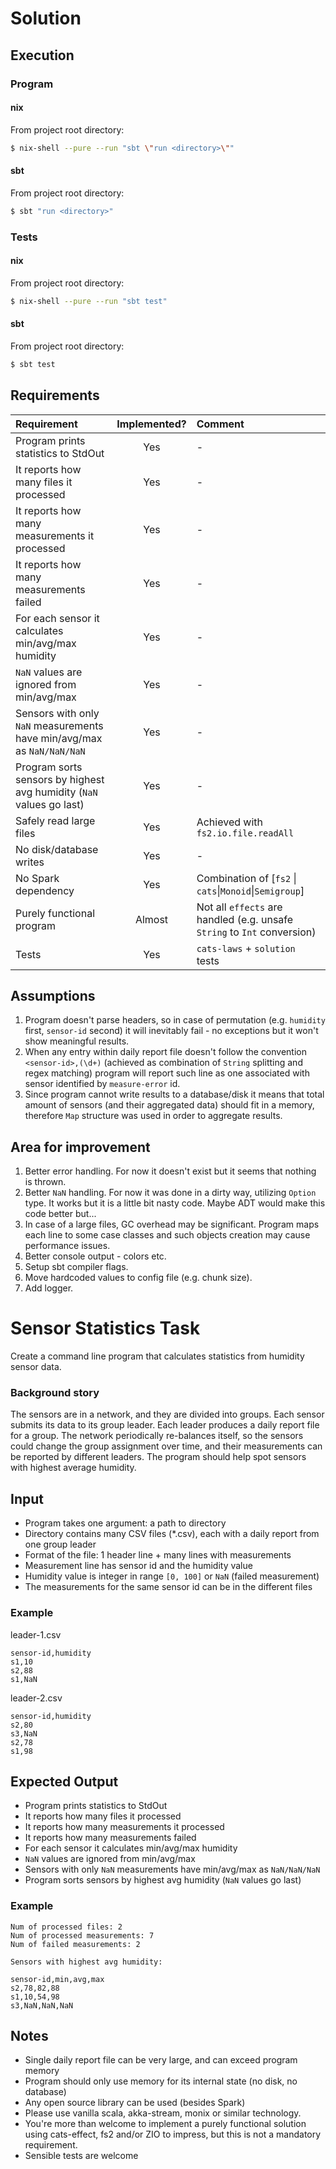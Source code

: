 # Solution

## Execution

### Program

#### nix

From project root directory:

```bash
$ nix-shell --pure --run "sbt \"run <directory>\""
```

#### sbt

From project root directory:

```bash
$ sbt "run <directory>"
```

### Tests


#### nix

From project root directory:

```bash
$ nix-shell --pure --run "sbt test"
```

#### sbt

From project root directory:

```bash
$ sbt test
```

## Requirements

| Requirement | Implemented? | Comment |
| :--- | :---: | :--- |
| Program prints statistics to StdOut| Yes | - |
| It reports how many files it processed | Yes | - |
| It reports how many measurements it processed | Yes | - |
| It reports how many measurements failed | Yes | - |
| For each sensor it calculates min/avg/max humidity | Yes | - |
| `NaN` values are ignored from min/avg/max | Yes | - |
| Sensors with only `NaN` measurements have min/avg/max as `NaN/NaN/NaN` | Yes | - |
| Program sorts sensors by highest avg humidity (`NaN` values go last) | Yes | - |
| Safely read large files | Yes | Achieved with `fs2.io.file.readAll` |
| No disk/database writes | Yes | - |
| No Spark dependency     | Yes | Combination of \[`fs2` \| `cats`\|`Monoid`\|`Semigroup`\] |
| Purely functional program | Almost | Not all `effects` are handled (e.g. unsafe `String` to `Int` conversion) |
| Tests | Yes | `cats-laws` + `solution` tests |

## Assumptions

1. Program doesn't parse headers, so in case of permutation (e.g. `humidity` first, `sensor-id` second) it will inevitably fail - no exceptions but it won't show meaningful results.
1. When any entry within daily report file doesn't follow the convention `<sensor-id>,(\d+)` (achieved as combination of `String` splitting and regex matching) program will report such line as one associated with sensor identified by `measure-error` id.
1. Since program cannot write results to a database/disk it means that total amount of sensors (and their aggregated data) should fit in a memory, therefore `Map` structure was used in order to aggregate results.

## Area for improvement

1. Better error handling. For now it doesn't exist but it seems that nothing is thrown.
1. Better `NaN` handling. For now it was done in a dirty way, utilizing `Option` type. It works but it is a little bit nasty code. Maybe ADT would make this code better but...
1. In case of a large files, GC overhead may be significant. Program maps each line to some case classes and such objects creation may cause performance issues.
1. Better console output - colors etc.
1. Setup sbt compiler flags.
1. Move hardcoded values to config file (e.g. chunk size).
1. Add logger.


# Sensor Statistics Task

Create a command line program that calculates statistics from humidity sensor data.

### Background story

The sensors are in a network, and they are divided into groups. Each sensor submits its data to its group leader.
Each leader produces a daily report file for a group. The network periodically re-balances itself, so the sensors could
change the group assignment over time, and their measurements can be reported by different leaders. The program should
help spot sensors with highest average humidity.

## Input

- Program takes one argument: a path to directory
- Directory contains many CSV files (*.csv), each with a daily report from one group leader
- Format of the file: 1 header line + many lines with measurements
- Measurement line has sensor id and the humidity value
- Humidity value is integer in range `[0, 100]` or `NaN` (failed measurement)
- The measurements for the same sensor id can be in the different files

### Example

leader-1.csv
```
sensor-id,humidity
s1,10
s2,88
s1,NaN
```

leader-2.csv
```
sensor-id,humidity
s2,80
s3,NaN
s2,78
s1,98
```

## Expected Output

- Program prints statistics to StdOut
- It reports how many files it processed
- It reports how many measurements it processed
- It reports how many measurements failed
- For each sensor it calculates min/avg/max humidity
- `NaN` values are ignored from min/avg/max
- Sensors with only `NaN` measurements have min/avg/max as `NaN/NaN/NaN`
- Program sorts sensors by highest avg humidity (`NaN` values go last)

### Example

```
Num of processed files: 2
Num of processed measurements: 7
Num of failed measurements: 2

Sensors with highest avg humidity:

sensor-id,min,avg,max
s2,78,82,88
s1,10,54,98
s3,NaN,NaN,NaN
```

## Notes

- Single daily report file can be very large, and can exceed program memory
- Program should only use memory for its internal state (no disk, no database)
- Any open source library can be used (besides Spark) 
- Please use vanilla scala, akka-stream, monix or similar technology. 
- You're more than welcome to implement a purely functional solution using cats-effect, fs2 and/or ZIO to impress, 
  but this is not a mandatory requirement. 
- Sensible tests are welcome
